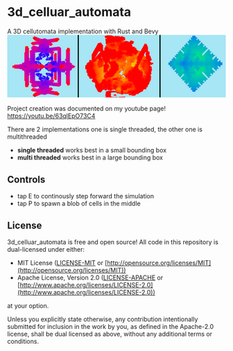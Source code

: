 # 3d_celluar_automata
A 3D cellutomata implementation with Rust and Bevy
![preview image](branding/preview.png)

Project creation was documented on my youtube page!
https://youtu.be/63qlEpO73C4

There are 2 implementations one is single threaded, the other one is multithreaded

* **single threaded** works best in a small bounding box
* **multi threaded** works best in a large bounding box

## Controls
* tap E to continously step forward the simulation
* tap P to spawn a blob of cells in the middle


## License
3d_celluar_automata is free and open source! All code in this repository is dual-licensed under either:

* MIT License ([LICENSE-MIT](docs/LICENSE-MIT) or [http://opensource.org/licenses/MIT](http://opensource.org/licenses/MIT))
* Apache License, Version 2.0 ([LICENSE-APACHE](docs/LICENSE-APACHE) or [http://www.apache.org/licenses/LICENSE-2.0](http://www.apache.org/licenses/LICENSE-2.0))

at your option.

Unless you explicitly state otherwise, any contribution intentionally submitted
for inclusion in the work by you, as defined in the Apache-2.0 license, shall be dual licensed as above, without any
additional terms or conditions.
